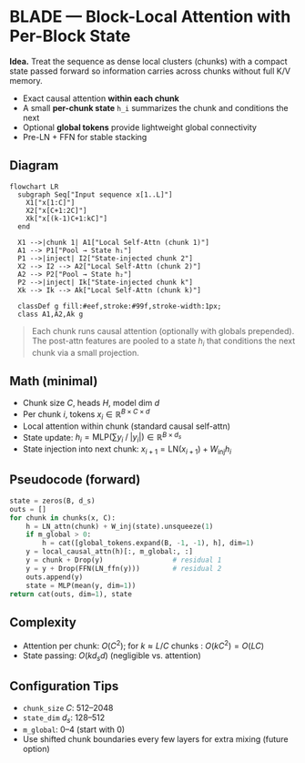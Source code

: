 # BLADE — Block-Local Attention with Per-Block State

**Idea.** Treat the sequence as dense local clusters (chunks) with a compact state passed forward so information carries across chunks without full K/V memory.

- Exact causal attention **within each chunk**
- A small **per-chunk state** `h_i` summarizes the chunk and conditions the next
- Optional **global tokens** provide lightweight global connectivity
- Pre-LN + FFN for stable stacking

## Diagram

```mermaid
flowchart LR
  subgraph Seq["Input sequence x[1..L]"]
    X1["x[1:C]"]
    X2["x[C+1:2C]"]
    Xk["x[(k-1)C+1:kC]"]
  end

  X1 -->|chunk 1| A1["Local Self-Attn (chunk 1)"]
  A1 --> P1["Pool → State h₁"]
  P1 -->|inject| I2["State-injected chunk 2"]
  X2 --> I2 --> A2["Local Self-Attn (chunk 2)"]
  A2 --> P2["Pool → State h₂"]
  P2 -->|inject| Ik["State-injected chunk k"]
  Xk --> Ik --> Ak["Local Self-Attn (chunk k)"]

  classDef g fill:#eef,stroke:#99f,stroke-width:1px;
  class A1,A2,Ak g
```

> Each chunk runs causal attention (optionally with globals prepended). The post-attn features are pooled to a state $h_i$ that conditions the next chunk via a small projection.

## Math (minimal)

* Chunk size $C$, heads $H$, model dim $d$
* Per chunk $i$, tokens $x_i \in \mathbb{R}^{B\times C\times d}$
* Local attention within chunk (standard causal self-attn)
* State update:
    $h_i = \text{MLP}\left(\sum{y_i}\mathbin{/}|y_i|\right) \in \mathbb{R}^{B\times d_s}$
* State injection into next chunk:
    $x_{i+1} = \text{LN}(x_{i+1}) + W_\text{inj}h_i$

## Pseudocode (forward)

```python
state = zeros(B, d_s)
outs = []
for chunk in chunks(x, C):
    h = LN_attn(chunk) + W_inj(state).unsqueeze(1)
    if m_global > 0:
        h = cat([global_tokens.expand(B, -1, -1), h], dim=1)
    y = local_causal_attn(h)[:, m_global:, :]
    y = chunk + Drop(y)                 # residual 1
    y = y + Drop(FFN(LN_ffn(y)))        # residual 2
    outs.append(y)
    state = MLP(mean(y, dim=1))
return cat(outs, dim=1), state
```

## Complexity

* Attention per chunk: $O(C^2)$; for $k \approx L/C$ chunks : $O(kC^2) = O(LC)$
* State passing: $O(kd_sd)$ (negligible vs. attention)

## Configuration Tips

* `chunk_size` $C$: 512–2048
* `state_dim` $d_s$: 128–512
* `m_global`: 0–4 (start with 0)
* Use shifted chunk boundaries every few layers for extra mixing (future option)
